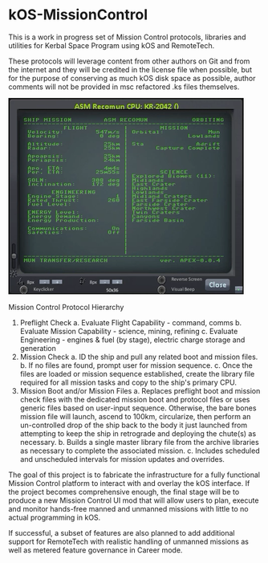 # kOS-MissionControl
This is a work in progress set of Mission Control protocols, 
libraries and utilities for Kerbal Space Program using kOS 
and RemoteTech.

These protocols will leverage content from other authors on 
Git and from the internet and they will be credited in the 
license file when possible, but for the purpose of conserving 
as much kOS disk space as possible, author comments will not 
be provided in msc refactored .ks files themselves.

![kOS-MissionControl](KSP-kOS-MissionControl.png)

Mission Control Protocol Hierarchy

1. Preflight Check
    a. Evaluate Flight Capability - command, comms
    b. Evaluate Mission Capability - science, mining, refining
    c. Evaluate Engineering - engines & fuel (by stage), electric charge 
        storage and generation
2. Mission Check
    a. ID the ship and pull any related boot and mission files.
    b. If no files are found, prompt user for mission sequence.
    c. Once the files are loaded or mission sequence established, 
      create the library file required for all mission tasks and 
      copy to the ship's primary CPU.
3. Mission Boot and/or Mission Files
    a. Replaces preflight boot and mission check files with the 
      dedicated mission boot and protocol files or uses generic 
      files based on user-input sequence. Otherwise, the bare 
      bones mission file will launch, ascend to 100km, circularize, 
      then perform an un-controlled drop of the ship back to the body 
      it just launched from attempting to keep the ship in retrograde 
      and deploying the chute(s) as necessary.
    b. Builds a single master library file from the archive libraries 
      as necessary to complete the associated mission.
    c. Includes scheduled and unscheduled intervals for mission updates
      and overrides.

The goal of this project is to fabricate the infrastructure 
for a fully functional Mission Control platform to interact 
with and overlay the kOS interface. If the project becomes 
comprehensive enough, the final stage will be to produce a 
new Mission Control UI mod that will allow users to plan, 
execute and monitor hands-free manned and unmanned 
missions with little to no actual programming in kOS.

If successful, a subset of features are also planned to add 
additional support for RemoteTech with realistic handling of 
unmanned missions as well as metered feature governance in 
Career mode.
